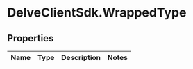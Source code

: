 # DelveClientSdk.WrappedType

## Properties

Name | Type | Description | Notes
------------ | ------------- | ------------- | -------------



